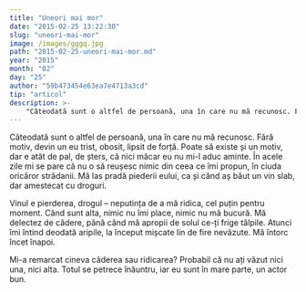 ```yaml
---
title: "Uneori mai mor"
date: "2015-02-25 13:22:30"
slug: "uneori-mai-mor"
image: /images/gggq.jpg
path: "2015-02-25-uneori-mai-mor.md"
year: "2015"
month: "02"
day: "25"
author: "59b473454e63ea7e4713a3cd"
tip: "articol"
description: >-
    "Câteodată sunt o altfel de persoană, una în care nu mă recunosc. Fără motiv, devin un eu trist, obosit, lipsit de forță. Poate să existe și un motiv, dar e atât de pal, de șters, că nici măcar eu nu m"
---
```

<div class="kg-card-markdown"><p>Câteodată sunt o altfel de persoană, una în care nu mă recunosc. Fără motiv, devin un eu trist, obosit, lipsit de forță. Poate să existe și un motiv, dar e atât de pal, de șters, că nici măcar eu nu mi-l aduc aminte. În acele zile mi se pare că nu o să reușesc nimic din ceea ce îmi propun, în ciuda oricăror strădanii. Mă las pradă piederii eului, ca și când aș băut un vin slab, dar amestecat cu droguri.</p>
<p>Vinul e pierderea, drogul – neputința de a mă ridica, cel puțin pentru moment. Când sunt alta, nimic nu îmi place, nimic nu mă bucură. Mă delectez de cădere, până când mă apropii de solul ce-ți frige tălpile. Atunci îmi întind deodată aripile, la început mișcate lin de fire nevăzute. Mă întorc încet înapoi.</p>
<p>Mi-a remarcat cineva căderea sau ridicarea? Probabil că nu ați văzut nici una, nici alta. Totul se petrece înăuntru, iar eu sunt în mare parte, un actor bun.</p>
</div>
    